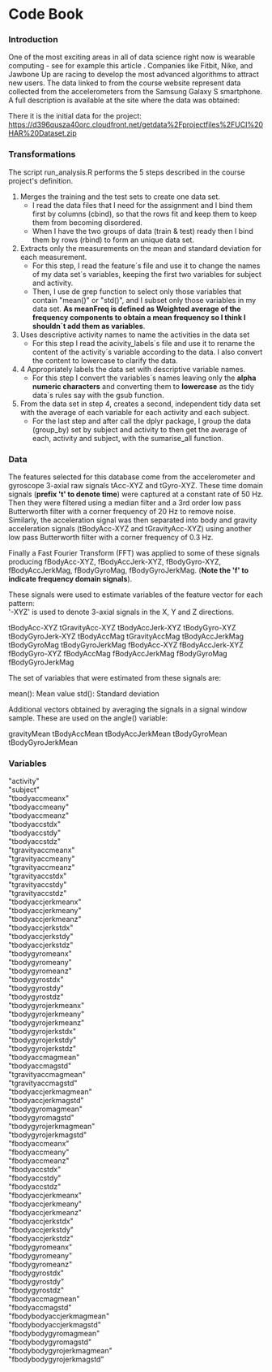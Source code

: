 # Code Book

### Introduction
One of the most exciting areas in all of data science right now is wearable computing - see for example this article . Companies like Fitbit, Nike, and Jawbone Up are racing to develop the most advanced algorithms to attract new users. The data linked to from the course website represent data collected from the accelerometers from the Samsung Galaxy S smartphone. A full description is available at the site where the data was obtained:

There it is the initial data for the project:  
https://d396qusza40orc.cloudfront.net/getdata%2Fprojectfiles%2FUCI%20HAR%20Dataset.zip

### Transformations
The script run_analysis.R performs the 5 steps described in the course project's definition.

1. Merges the training and the test sets to create one data set.
    * I read the data files that I need for the assignment and I bind them first by columns (cbind), so that the rows fit and keep them to keep them from becoming disordered.
    * When I have the two groups of data (train & test) ready then I bind them by rows (rbind) to form an unique data set.
1. Extracts only the measurements on the mean and standard deviation for each measurement.
    * For this step, I read the feature´s file and use it to change the names of my data set´s variables, keeping the first two variables for subject and activity.
    * Then, I use de grep function to select only those variables that contain "mean()" or "std()", and I subset only those variables in my data set. **As meanFreq is defined as Weighted average of the frequency components to obtain a mean frequency so I think I shouldn´t add them as variables**.
1. Uses descriptive activity names to name the activities in the data set
    * For this step I read the acivity_labels´s file and use it to rename the content of the activity´s variable according to the data. I also convert the content to lowercase to clarify the data.
1. 4 Appropriately labels the data set with descriptive variable names.
    * For this step I convert the variables´s names leaving only the **alpha numeric characters** and converting them to **lowercase** as the tidy data´s rules say with the gsub function.
1. From the data set in step 4, creates a second, independent tidy data set with the average of each variable for each activity and each subject.
    * For the last step and after call the dplyr package, I group the data (group_by) set by subject and activity to then get the average of each, activity and subject, with the sumarise_all function.

### Data
The features selected for this database come from the accelerometer and gyroscope 3-axial raw signals tAcc-XYZ and tGyro-XYZ. These time domain signals (**prefix 't' to denote time**) were captured at a constant rate of 50 Hz. Then they were filtered using a median filter and a 3rd order low pass Butterworth filter with a corner frequency of 20 Hz to remove noise. Similarly, the acceleration signal was then separated into body and gravity acceleration signals (tBodyAcc-XYZ and tGravityAcc-XYZ) using another low pass Butterworth filter with a corner frequency of 0.3 Hz.  

Finally a Fast Fourier Transform (FFT) was applied to some of these signals producing fBodyAcc-XYZ, fBodyAccJerk-XYZ, fBodyGyro-XYZ, fBodyAccJerkMag, fBodyGyroMag, fBodyGyroJerkMag. (**Note the 'f' to indicate frequency domain signals**). 

These signals were used to estimate variables of the feature vector for each pattern:  
'-XYZ' is used to denote 3-axial signals in the X, Y and Z directions.

tBodyAcc-XYZ
tGravityAcc-XYZ
tBodyAccJerk-XYZ
tBodyGyro-XYZ
tBodyGyroJerk-XYZ
tBodyAccMag
tGravityAccMag
tBodyAccJerkMag
tBodyGyroMag
tBodyGyroJerkMag
fBodyAcc-XYZ
fBodyAccJerk-XYZ
fBodyGyro-XYZ
fBodyAccMag
fBodyAccJerkMag
fBodyGyroMag
fBodyGyroJerkMag

The set of variables that were estimated from these signals are: 

mean(): Mean value
std(): Standard deviation

Additional vectors obtained by averaging the signals in a signal window sample. These are used on the angle() variable:

gravityMean
tBodyAccMean
tBodyAccJerkMean
tBodyGyroMean
tBodyGyroJerkMean

### Variables
"activity"                 
"subject"                 
"tbodyaccmeanx"         
"tbodyaccmeany"           
"tbodyaccmeanz"        
"tbodyaccstdx"            
"tbodyaccstdy"          
"tbodyaccstdz"            
"tgravityaccmeanx"      
"tgravityaccmeany"        
"tgravityaccmeanz"        
"tgravityaccstdx"         
"tgravityaccstdy"         
"tgravityaccstdz"         
"tbodyaccjerkmeanx"       
"tbodyaccjerkmeany"       
"tbodyaccjerkmeanz"       
"tbodyaccjerkstdx"        
"tbodyaccjerkstdy"        
"tbodyaccjerkstdz"        
"tbodygyromeanx"          
"tbodygyromeany"          
"tbodygyromeanz"          
"tbodygyrostdx"           
"tbodygyrostdy"           
"tbodygyrostdz"           
"tbodygyrojerkmeanx"      
"tbodygyrojerkmeany"      
"tbodygyrojerkmeanz"      
"tbodygyrojerkstdx"       
"tbodygyrojerkstdy"       
"tbodygyrojerkstdz"       
"tbodyaccmagmean"         
"tbodyaccmagstd"          
"tgravityaccmagmean"      
"tgravityaccmagstd"       
"tbodyaccjerkmagmean"     
"tbodyaccjerkmagstd"      
"tbodygyromagmean"        
"tbodygyromagstd"         
"tbodygyrojerkmagmean"    
"tbodygyrojerkmagstd"     
"fbodyaccmeanx"           
"fbodyaccmeany"           
"fbodyaccmeanz"           
"fbodyaccstdx"            
"fbodyaccstdy"            
"fbodyaccstdz"            
"fbodyaccjerkmeanx"       
"fbodyaccjerkmeany"       
"fbodyaccjerkmeanz"       
"fbodyaccjerkstdx"        
"fbodyaccjerkstdy"        
"fbodyaccjerkstdz"        
"fbodygyromeanx"          
"fbodygyromeany"          
"fbodygyromeanz"          
"fbodygyrostdx"           
"fbodygyrostdy"           
"fbodygyrostdz"           
   "fbodyaccmagmean"            
   "fbodyaccmagstd"   
   "fbodybodyaccjerkmagmean"    
   "fbodybodyaccjerkmagstd"     
   "fbodybodygyromagmean"       
   "fbodybodygyromagstd"        
   "fbodybodygyrojerkmagmean"    
   "fbodybodygyrojerkmagstd"     

